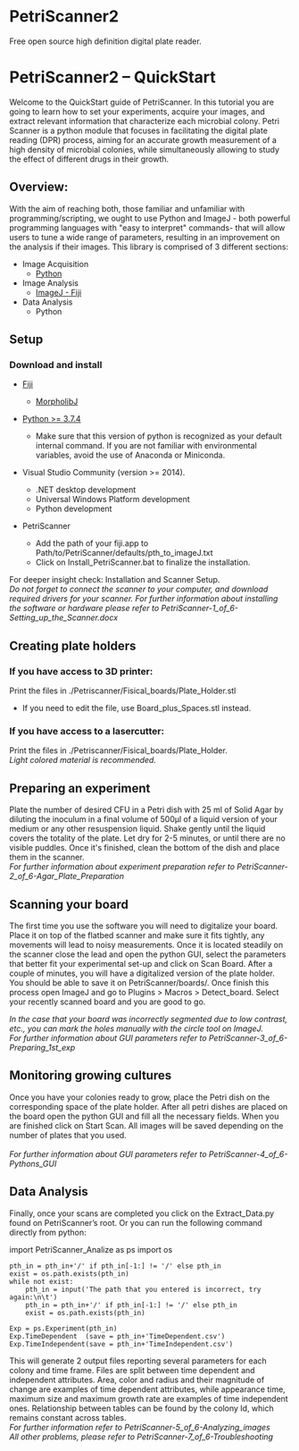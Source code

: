 # PetriScanner2
Free open source high definition digital plate reader.

# PetriScanner2 – QuickStart

Welcome to the QuickStart guide of PetriScanner.  In this tutorial you are going to learn how to set your experiments, acquire your images, and extract relevant information that characterize each microbial colony.
Petri Scanner is a python module that focuses in facilitating the digital plate reading (DPR) process, aiming for an accurate growth measurement of a high density of microbial colonies, while simultaneously allowing to study the effect of different drugs in their growth.

## Overview:

With the aim of reaching both, those familiar and unfamiliar with programming/scripting, we ought to use Python and ImageJ - both powerful programming languages with "easy to interpret" commands- that will allow users to tune a wide range of parameters, resulting in an improvement on the analysis if their images.
This library is comprised of 3 different sections:
* Image Acquisition
  * [Python](https://www.python.org/)
* Image Analysis
  * [ImageJ - Fiji](https://imagej.nih.gov/ij/)
* Data Analysis
  * Python
		
## Setup

### Download and install

* [Fiji](https://imagej.net/Fiji/Downloads)
  * [MorpholibJ](https://imagej.net/MorphoLibJ#Installation)
 
* [Python >= 3.7.4](https://www.python.org/ftp/python/3.7.4/python-3.7.4-amd64.exe)
  * Make sure that this version of python is recognized as your default internal command. If you are not familiar with environmental variables, avoid the use of Anaconda or Miniconda.

* Visual Studio Community (version >= 2014).
  * .NET desktop development
  * Universal Windows Platform development
  * Python development
  
* PetriScanner
  * Add the path of your fiji.app to Path/to/PetriScanner/defaults/pth_to_imageJ.txt
  * Click on Install_PetriScanner.bat to finalize the installation.

For deeper insight check: Installation and Scanner Setup.<br>
*Do not forget to connect the scanner to your computer, and download required drivers for your scanner.*
*For further information about installing the software or hardware please refer to PetriScanner-1_of_6-Setting_up_the_Scanner.docx*

## Creating plate holders

### If you have access to 3D printer:<br>
Print the files in ./Petriscanner/Fisical_boards/Plate_Holder.stl <br>
 * If you need to edit the file, use Board_plus_Spaces.stl instead.<br>
### If you have access to a lasercutter:<br>
Print the files in ./Petriscanner/Fisical_boards/Plate_Holder.<br>
		*Light colored material is recommended.*
		
## Preparing an experiment

Plate the number of desired CFU in a Petri dish with 25 ml of Solid Agar by diluting the inoculum in a final volume of 500µl of a liquid version of your medium or any other resuspension liquid. Shake gently until the liquid covers the totality of the plate. Let dry for 2-5 minutes, or until there are no visible puddles. Once it's finished, clean the bottom of the dish and place them in the scanner.
<br>*For further information about experiment preparation refer to  PetriScanner-2_of_6-Agar_Plate_Preparation*

## Scanning your board

The first time you use the software you will need to digitalize your board. Place it on top of the flatbed scanner and make sure it fits tightly, any movements will lead to noisy measurements. Once it is located steadily on the scanner close the lead and open the python GUI, select the parameters that better fit your experimental set-up and click on Scan Board. After a couple of minutes, you will have a digitalized version of the plate holder. You should be able to save it on PetriScanner/boards/.  Once finish this process open ImageJ and go to Plugins > Macros > Detect_board. Select your recently scanned board and you are good to go. <br>

*In the case that your board was incorrectly segmented due to low contrast, etc., you can mark the holes manually with the circle tool on ImageJ.*<br>
*For further information about GUI parameters refer to PetriScanner-3_of_6-Preparing_1st_exp*<br>

## Monitoring growing cultures

Once you have your colonies ready to grow, place the Petri dish on the corresponding space of the plate holder. After all petri dishes are placed on the board open the python GUI and fill all the necessary fields. When you are finished click on Start Scan. All images will be saved depending on the number of plates that you used. <br>
<br>*For further information about GUI parameters refer to PetriScanner-4_of_6-Pythons_GUI*

## Data Analysis
Finally, once your scans are completed you click on the Extract_Data.py found on PetriScanner’s  root. Or you can run the following command directly from python: 

import PetriScanner_Analize as ps
import os 

```pth_in = input('Enter the path to the folder containing the experiment to be analized:\n\t')
pth_in = pth_in+'/' if pth_in[-1:] != '/' else pth_in
exist = os.path.exists(pth_in)
while not exist:
    pth_in = input('The path that you entered is incorrect, try again:\n\t')
    pth_in = pth_in+'/' if pth_in[-1:] != '/' else pth_in
    exist = os.path.exists(pth_in)
    
Exp = ps.Experiment(pth_in)
Exp.TimeDependent  (save = pth_in+'TimeDependent.csv')
Exp.TimeIndependent(save = pth_in+'TimeIndependent.csv')
```
This will generate 2 output files reporting several parameters for each colony and time frame. Files are split between time dependent and independent attributes. Area, color and radius and their magnitude of change are examples of time dependent attributes, while appearance time, maximum size and maximum growth rate are examples of time independent ones.  Relationship between tables can be found by the colony Id, which remains constant across tables. 
<br>
*For further information refer to PetriScanner-5_of_6-Analyzing_images*<br>
*All other problems, please refer to PetriScanner-7_of_6-Troubleshooting*


